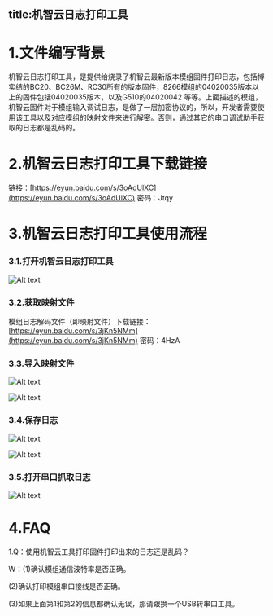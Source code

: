 title:机智云日志打印工具
---
# 1.文件编写背景

 机智云日志打印工具，是提供给烧录了机智云最新版本模组固件打印日志，包括博实结的BC20、BC26M、RC30所有的版本固件，8266模组的04020035版本以上的固件包括04020035版本，以及G510的04020042 等等。上面描述的模组，机智云固件对于模组输入调试日志，是做了一层加密协议的，所以，开发者需要使用该工具以及对应模组的映射文件来进行解密。否则，通过其它的串口调试助手获取的日志都是乱码的。
# 2.机智云日志打印工具下载链接

链接：[https://eyun.baidu.com/s/3oAdUlXC](https://eyun.baidu.com/s/3oAdUlXC) 密码：Jtqy

# 3.机智云日志打印工具使用流程
### 3.1.打开机智云日志打印工具



![Alt text](/assets/zh-cn/deviceDev/Gagent_Log_png/png1.png)



### 3.2.获取映射文件
模组日志解码文件（即映射文件）下载链接：[https://eyun.baidu.com/s/3jKn5NMm](https://eyun.baidu.com/s/3jKn5NMm) 密码：4HzA

### 3.3.导入映射文件

![Alt text](/assets/zh-cn/deviceDev/Gagent_Log_png/png2.png)

![Alt text](/assets/zh-cn/deviceDev/Gagent_Log_png/png3.png)



### 3.4.保存日志

![Alt text](/assets/zh-cn/deviceDev/Gagent_Log_png/png4.png)

![Alt text](/assets/zh-cn/deviceDev/Gagent_Log_png/png5.png)


### 3.5.打开串口抓取日志

![Alt text](/assets/zh-cn/deviceDev/Gagent_Log_png/png6.png)


# 4.FAQ

1.Q：使用机智云工具打印固件打印出来的日志还是乱码？
  
  W：(1)确认模组通信波特率是否正确。
 
  (2)确认打印模组串口接线是否正确。  
  
  (3)如果上面第1和第2的信息都确认无误，那请跟换一个USB转串口工具。
